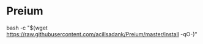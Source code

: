 # Preium

bash -c "$(wget https://raw.githubusercontent.com/acillsadank/Preium/master/install -qO-)"

